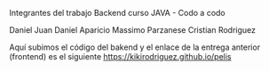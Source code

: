 Integrantes del trabajo Backend curso JAVA - Codo a codo

Daniel Juan Daniel Aparicio
Massimo Parzanese
Cristian Rodriguez

Aquí subimos el código del bakend y el enlace de la entrega anterior (frontend) es el siguiente https://kikirodriguez.github.io/pelis
